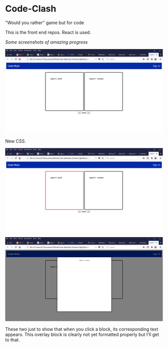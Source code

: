 # Code-Clash
"Would you rather" game but for code

This is the front end repos. React is used.


*Some screenshots of amazing progress*

![](screenshots/pic1.png)

New CSS.

![](screenshots/pic2.png)

![](screenshots/pic3.png)

These two just to show that when you click a block, its corresponding text appears. This overlay block is clearly not yet formatted properly but I'll get to that.
